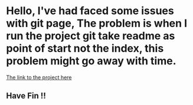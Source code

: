 # Hello, I've had faced some issues with git page, The problem is when I run the project git take readme as point of start not the index, this problem might go away with time.
[The link to the project here](https://yousefalsatouf.github.io/hackers-poulette/)

## Have Fin !!
